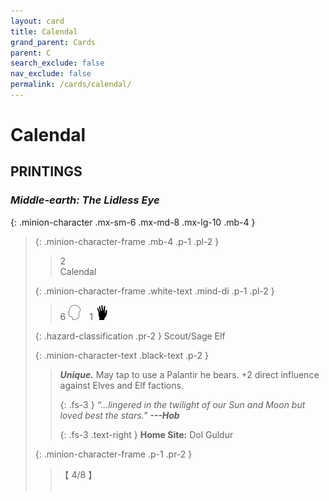 ```yaml
---
layout: card
title: Calendal
grand_parent: Cards
parent: C
search_exclude: false
nav_exclude: false
permalink: /cards/calendal/
---
```


# Calendal


## PRINTINGS


### _Middle-earth: The Lidless Eye_

{: .minion-character .mx-sm-6 .mx-md-8 .mx-lg-10 .mb-4 }
> {: .minion-character-frame .mb-4 .p-1 .pl-2 }
> > <div class="hazard-mp">2</div>
> > <div class="card-name">Calendal</div>
>
> {: .minion-character-frame .white-text .mind-di .p-1 .pl-2 }
> > 6 ![](/assets/images/mind.svg)&emsp;1 ![](/assets/images/di.svg)
>
> {: .hazard-classification .pr-2 }
> Scout/Sage Elf
>
> {: .minion-character-text .black-text .p-2 }
> > _**Unique.**_ May tap to use a Palantir he bears. +2 direct influence against Elves and Elf factions. 
> > 
> > {: .fs-3 } 
> > _“...lingered in the twilight of our Sun and Moon but loved best the stars."_ ***---&#65279;Hob***  
> > 
> > {: .fs-3 .text-right } 
> > **Home Site:** Dol Guldur 
>
> {: .minion-character-frame .p-1 .pr-2 }
> > <div class="card-shield">【 4/8 】</div>
> > <div class="card-corruption-white">&nbsp;</div>
